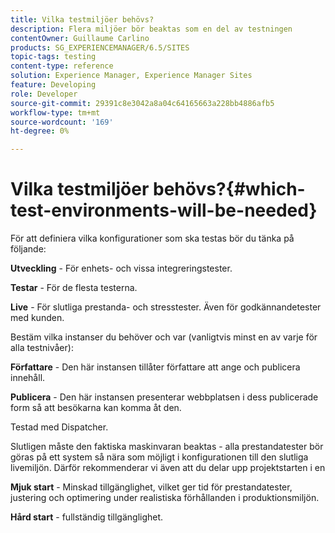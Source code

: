 ```yaml
---
title: Vilka testmiljöer behövs?
description: Flera miljöer bör beaktas som en del av testningen
contentOwner: Guillaume Carlino
products: SG_EXPERIENCEMANAGER/6.5/SITES
topic-tags: testing
content-type: reference
solution: Experience Manager, Experience Manager Sites
feature: Developing
role: Developer
source-git-commit: 29391c8e3042a8a04c64165663a228bb4886afb5
workflow-type: tm+mt
source-wordcount: '169'
ht-degree: 0%

---
```


# Vilka testmiljöer behövs?{#which-test-environments-will-be-needed}

För att definiera vilka konfigurationer som ska testas bör du tänka på följande:

**Utveckling** - För enhets- och vissa integreringstester.

**Testar** - För de flesta testerna.

**Live** - För slutliga prestanda- och stresstester. Även för godkännandetester med kunden.

Bestäm vilka instanser du behöver och var (vanligtvis minst en av varje för alla testnivåer):

**Författare** - Den här instansen tillåter författare att ange och publicera innehåll.

**Publicera** - Den här instansen presenterar webbplatsen i dess publicerade form så att besökarna kan komma åt den.

Testad med Dispatcher.

Slutligen måste den faktiska maskinvaran beaktas - alla prestandatester bör göras på ett system så nära som möjligt i konfigurationen till den slutliga livemiljön. Därför rekommenderar vi även att du delar upp projektstarten i en

**Mjuk start** - Minskad tillgänglighet, vilket ger tid för prestandatester, justering och optimering under realistiska förhållanden i produktionsmiljön.

**Hård start** - fullständig tillgänglighet.
